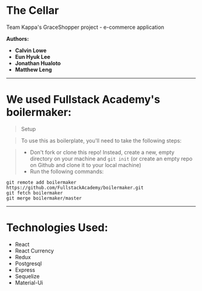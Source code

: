 # The Cellar
Team Kappa's GraceShopper project - e-commerce application 

**Authors:**
- **Calvin Lowe**
- **Eun Hyuk Lee**
- **Jonathan Hualoto**
- **Matthew Leng**

***

# We used Fullstack Academy's boilermaker:

>Setup

>To use this as boilerplate, you'll need to take the following steps:

>* Don't fork or clone this repo! Instead, create a new, empty
> directory on your machine and `git init` (or create an empty repo on
> Github and clone it to your local machine)
>* Run the following commands:

```
git remote add boilermaker https://github.com/FullstackAcademy/boilermaker.git
git fetch boilermaker
git merge boilermaker/master
```
***

# Technologies Used:
- React
- React Currency
- Redux
- Postgresql
- Express
- Sequelize
- Material-Ui
